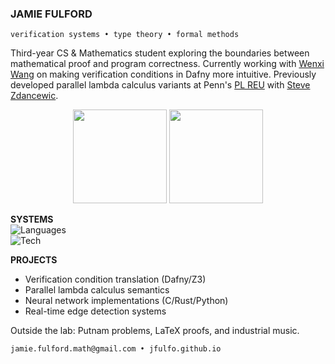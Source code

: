 ### JAMIE FULFORD

`verification systems • type theory • formal methods`

Third-year CS & Mathematics student exploring the boundaries between mathematical proof and program correctness.
Currently working with [Wenxi Wang](https://wenxiwang.github.io/) on making verification conditions in Dafny more intuitive.
Previously developed parallel lambda calculus variants at Penn's [PL REU](https://penn-repl.github.io/) with [Steve Zdancewic](https://www.cis.upenn.edu/~stevez/).

<div align="center">
<img height="150em" src="https://github-readme-stats.vercel.app/api?username=jfulfo&show_icons=true&theme=tokyonight&hide_border=true&bg_color=0D1117&title_color=58A6FF&icon_color=58A6FF&text_color=C9D1D9" />
<img height="150em" src="https://github-readme-streak-stats.herokuapp.com/?user=jfulfo&theme=tokyonight&hide_border=true&background=0D1117&ring=58A6FF&fire=58A6FF&currStreakLabel=58A6FF" />
</div>

**SYSTEMS**  
![Languages](https://skillicons.dev/icons?i=py,cpp,c,java,rust,haskell,ocaml,bash,latex)  
![Tech](https://skillicons.dev/icons?i=linux,git,vim,tensorflow,pytorch,mysql)

**PROJECTS**

- Verification condition translation (Dafny/Z3)
- Parallel lambda calculus semantics
- Neural network implementations (C/Rust/Python)
- Real-time edge detection systems

Outside the lab: Putnam problems, LaTeX proofs, and industrial music.

`jamie.fulford.math@gmail.com • jfulfo.github.io`
